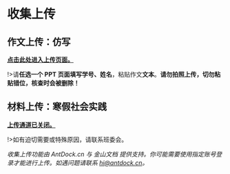 # 收集上传

## 作文上传：仿写
[**点击此处进入上传页面。**][1]

!\>请**任选一个 PPT 页面填写学号、姓名**，粘贴作文**文本**。**请勿拍照上传，切勿粘贴错位，核查时会被删除！**

## 材料上传：寒假社会实践
[**上传通道已关闭。**][2]

!\>如有迫切需要或特殊原因，请联系班委会。

*收集上传功能由 AntDock.cn 与 金山文档 提供支持。你可能需要使用指定账号登录才能进行上传。如遇问题请联系 hi@antdock.cn。*

[1]:	https://antdock.cn/goto/kdocs.cn/l/cmXa7oRuSMg1
[2]:	nflsixer.top/uploadgateclosed